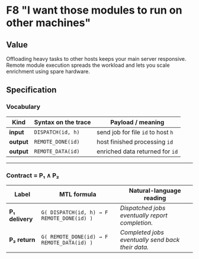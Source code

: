 # F8 "I want those modules to run on other machines"

## Value

Offloading heavy tasks to other hosts keeps your main server responsive. Remote module execution spreads the workload and lets you scale enrichment using spare hardware.

## Specification

### Vocabulary

| Kind       | Syntax on the trace | Payload / meaning |
| ---------- | ------------------- | ----------------- |
| **input**  | `DISPATCH(id, h)`   | send job for file `id` to host `h` |
| **output** | `REMOTE_DONE(id)`   | host finished processing `id` |
| **output** | `REMOTE_DATA(id)`   | enriched data returned for `id` |

---

### Contract = P₁ ∧ P₂

| Label | MTL formula | Natural-language reading |
| ----- | ----------- | ----------------------- |
| **P₁ delivery** | `G( DISPATCH(id, h) → F REMOTE_DONE(id) )` | *Dispatched jobs eventually report completion.* |
| **P₂ return**   | `G( REMOTE_DONE(id) → F REMOTE_DATA(id) )` | *Completed jobs eventually send back their data.* |
